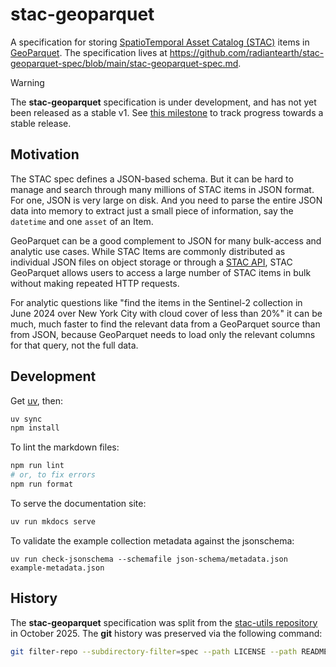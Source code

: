 # stac-geoparquet

A specification for storing [SpatioTemporal Asset Catalog (STAC)](https://stacspec.org) items in [GeoParquet](https://geoparquet.org/).
The specification lives at <https://github.com/radiantearth/stac-geoparquet-spec/blob/main/stac-geoparquet-spec.md>.

> [!WARNING]
> The **stac-geoparquet** specification is under development, and has not yet been released as a stable v1.
> See [this milestone](https://github.com/radiantearth/stac-geoparquet-spec/milestone/1) to track progress towards a stable release.

## Motivation

The STAC spec defines a JSON-based schema.
But it can be hard to manage and search through many millions of STAC items in JSON format.
For one, JSON is very large on disk.
And you need to parse the entire JSON data into memory to extract just a small piece of information, say the `datetime` and one `asset` of an Item.

GeoParquet can be a good complement to JSON for many bulk-access and analytic use cases.
While STAC Items are commonly distributed as individual JSON files on object storage or through a [STAC API](https://github.com/radiantearth/stac-api-spec), STAC GeoParquet allows users to access a large number of STAC items in bulk without making repeated HTTP requests.

For analytic questions like "find the items in the Sentinel-2 collection in June 2024 over New York City with cloud cover of less than 20%" it can be much, much faster to find the relevant data from a GeoParquet source than from JSON, because GeoParquet needs to load only the relevant columns for that query, not the full data.

## Development

Get [uv](https://docs.astral.sh/uv/getting-started/installation/), then:

```sh
uv sync
npm install
```

To lint the markdown files:

```sh
npm run lint
# or, to fix errors
npm run format
```

To serve the documentation site:

```sh
uv run mkdocs serve
```

To validate the example collection metadata against the jsonschema:

```shell
uv run check-jsonschema --schemafile json-schema/metadata.json example-metadata.json
```

## History

The **stac-geoparquet** specification was split from the [stac-utils repository](https://github.com/stac-utils/stac-geoparquet) in October 2025.
The **git** history was preserved via the following command:

```sh
git filter-repo --subdirectory-filter=spec --path LICENSE --path README.md --path docs/drawbacks.md
```

